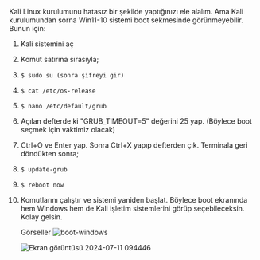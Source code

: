 Kali Linux kurulumunu hatasız bir şekilde yaptığınızı ele alalım. Ama Kali kurulumundan sorna Win11-10 sistemi boot sekmesinde görünmeyebilir. Bunun için: 

1) Kali sistemini aç
2) Komut satırına sırasıyla;

3)     $ sudo su (sonra şifreyi gir)
4)     $ cat /etc/os-release
5)     $ nano /etc/default/grub
6) Açılan defterde ki "GRUB_TIMEOUT=5" değerini 25 yap. (Böylece boot seçmek için vaktimiz olacak)
7) Ctrl+O ve Enter yap. Sonra Ctrl+X yapıp defterden çık. Terminala geri döndükten sonra; 
8)     $ update-grub
9)     $ reboot now
10) Komutlarını çalıştır ve sistemi yaniden başlat. Böylece boot ekranında hem Windows hem de Kali işletim sistemlerini görüp seçebileceksin. Kolay gelsin.

    Görseller
    ![boot-windows](https://github.com/Poyqraz/Kali-Linux-Dual-Boot-Windows-A-amama/assets/48729799/0f158861-295f-4c66-aab3-b5716d1a05f5)
    
    ![Ekran görüntüsü 2024-07-11 094446](https://github.com/Poyqraz/Kali-Linux-Dual-Boot-Windows-A-amama/assets/48729799/9d2f7ef6-72be-481f-926a-5868f8de30ec)

    
